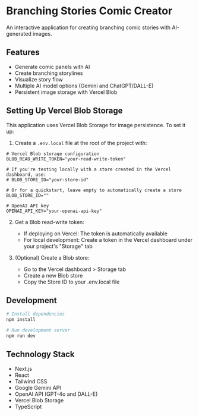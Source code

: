 # Branching Stories Comic Creator

An interactive application for creating branching comic stories with AI-generated images.

## Features

- Generate comic panels with AI
- Create branching storylines 
- Visualize story flow
- Multiple AI model options (Gemini and ChatGPT/DALL-E)
- Persistent image storage with Vercel Blob

## Setting Up Vercel Blob Storage

This application uses Vercel Blob Storage for image persistence. To set it up:

1. Create a `.env.local` file at the root of the project with:

```env
# Vercel Blob storage configuration
BLOB_READ_WRITE_TOKEN="your-read-write-token"

# If you're testing locally with a store created in the Vercel dashboard, use:
# BLOB_STORE_ID="your-store-id"

# Or for a quickstart, leave empty to automatically create a store
BLOB_STORE_ID=""

# OpenAI API key
OPENAI_API_KEY="your-openai-api-key"
```

2. Get a Blob read-write token:
   - If deploying on Vercel: The token is automatically available
   - For local development: Create a token in the Vercel dashboard under your project's "Storage" tab

3. (Optional) Create a Blob store:
   - Go to the Vercel dashboard > Storage tab
   - Create a new Blob store
   - Copy the Store ID to your .env.local file

## Development

```bash
# Install dependencies
npm install

# Run development server
npm run dev
```

## Technology Stack

- Next.js
- React
- Tailwind CSS
- Google Gemini API
- OpenAI API (GPT-4o and DALL-E)
- Vercel Blob Storage
- TypeScript
